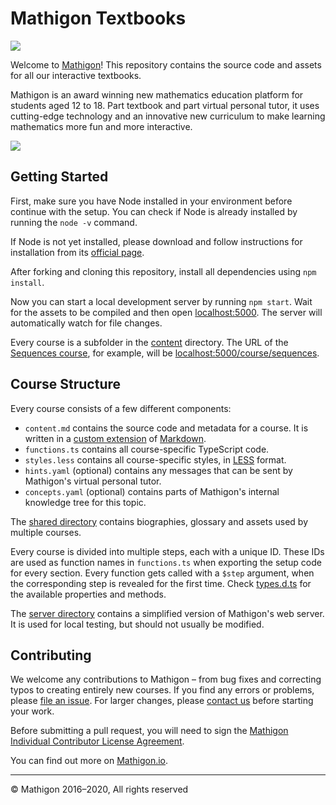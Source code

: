 # Mathigon Textbooks

![](https://mathigon.org/images/hero.png)

Welcome to [Mathigon](https://mathigon.org)! This repository contains the source
code and assets for all our interactive textbooks.

Mathigon is an award winning new mathematics education platform for students
aged 12 to 18. Part textbook and part virtual personal tutor, it uses
cutting-edge technology and an innovative new curriculum to make learning
mathematics more fun and more interactive.

![](https://mathigon.org/images/unused/divider-1.png)


## Getting Started

First, make sure you have Node installed in your environment before continue with the setup. You can check if Node is already installed by running the `node -v` command.

If Node is not yet installed, please download and follow instructions for installation from its [official page](https://nodejs.org/en/).

After forking and cloning this repository, install all dependencies using
`npm install`.

Now you can start a local development server by running `npm start`. Wait for
the assets to be compiled and then open [localhost:5000](http://localhost:5000).
The server will automatically watch for file changes.

Every course is a subfolder in the [content](content) directory. The URL of the
[Sequences course](content/sequences), for example, will be
[localhost:5000/course/sequences](http://localhost:5000/course/sequences).


## Course Structure

Every course consists of a few different components:

* `content.md` contains the source code and metadata for a course. It is
  written in a [custom extension](https://mathigon.io/markdown) of
  [Markdown](https://github.com/adam-p/markdown-here/wiki/Markdown-Cheatsheet).
* `functions.ts` contains all course-specific TypeScript code.
* `styles.less` contains all course-specific styles, in
  [LESS](http://lesscss.org/) format.
* `hints.yaml` (optional) contains any messages that can be sent by Mathigon's
  virtual personal tutor.
* `concepts.yaml` (optional) contains parts of Mathigon's internal knowledge
  tree for this topic.

The [shared directory](content/shared) contains biographies, glossary and assets
used by multiple courses.

Every course is divided into multiple steps, each with a unique ID. These IDs
are used as function names in `functions.ts` when exporting the setup code
for every section. Every function gets called with a `$step` argument, when
the corresponding step is revealed for the first time. Check
[types.d.ts](content/shared/types.d.ts) for the available properties and
methods.

The [server directory](server) contains a simplified version of Mathigon's web
server. It is used for local testing, but should not usually be modified.


## Contributing

We welcome any contributions to Mathigon – from bug fixes and correcting typos
to creating entirely new courses. If you find any errors or problems, please
[file an issue](https://github.com/mathigon/textbooks/issues). For larger
changes, please [contact us](mailto:dev@mathigon.org) before starting your work.

Before submitting a pull request, you will need to sign the [Mathigon Individual
Contributor License Agreement](https://gist.github.com/plegner/5ad5b7be2948a4ad073c50b15ac01d39).

You can find out more on [Mathigon.io](https://mathigon.io).

---

© Mathigon 2016–2020, All rights reserved
